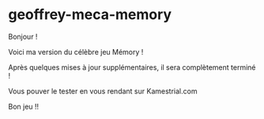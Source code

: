 # geoffrey-meca-memory

Bonjour !

Voici ma version du célèbre jeu Mémory !

Après quelques mises à jour supplémentaires, il sera complètement terminé !

Vous pouver le tester en vous rendant sur Kamestrial.com

Bon jeu !!
